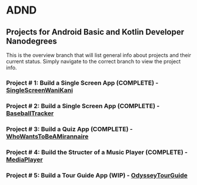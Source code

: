 # ADND
## Projects for Android Basic and Kotlin Developer Nanodegrees
This is the overview branch that will list general info about projects and their current status.  Simply navigate to the correct branch to view the project info.


### Project # 1: Build a Single Screen App (COMPLETE) - [SingleScreenWaniKani](https://github.com/gferiancek/ADND/tree/SingleScreenWaniKani_Master)

### Project # 2: Build a Single Screen App (COMPLETE) - [BaseballTracker](https://github.com/gferiancek/ADND/tree/BaseballTracker_Master)

### Project # 3: Build a Quiz App (COMPLETE) - [WhoWantsToBeAMirannaire](https://github.com/gferiancek/ADND/tree/WhoWantsToBeAMirannaire_Master)

### Project # 4: Build the Structer of a Music Player (COMPLETE) - [MediaPlayer](https://github.com/gferiancek/ADND/tree/MusicPlayer_Master)

### Project # 5: Build a Tour Guide App (WIP) - [OdysseyTourGuide](https://github.com/gferiancek/ADND/tree/OdysseyTourGuideMaster)
